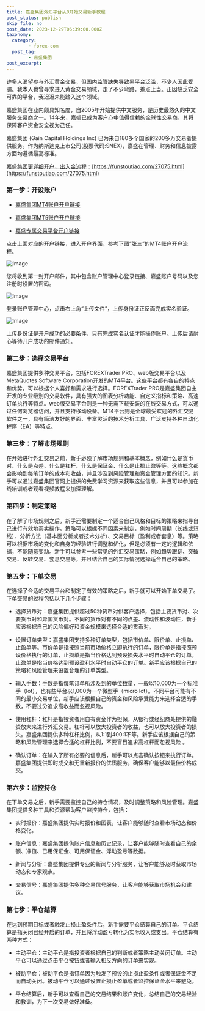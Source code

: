 ```yaml
---
title: 嘉盛集团外汇平台从0开始交易新手教程
post_status: publish
skip_file: no
post_date: 2023-12-29T06:39:00.000Z
taxonomy:
  category:
        - forex-com
  post_tag:
        - 嘉盛集团
post_excerpt: 
---
```

许多人渴望参与外汇黄金交易，但国内监管缺失导致黑平台泛滥，不少人因此受骗。我本人也曾寻求进入黄金交易领域，走了不少弯路，差点上当。正因缺乏安全可靠的平台，我迟迟未能踏入这个领域。

嘉盛集团在业内颇具知名度，自2005年开始提供中文服务，是历史最悠久的中文服务交易商之一。14年来，嘉盛已成为客户心中值得信赖的全球性交易商，其将保障客户资金安全视为己任。

嘉盛集团 (Gain Capital Holdings Inc) 已为来自180多个国家的200多万交易者提供服务。作为纳斯达克上市公司(股票代码:SNEX)，嘉盛在管理、财务和信息披露方面均遵循最高标准。

[嘉盛集团更详细开户，出入金流程](https://funstoutiao.com/27075.html)：[https://funstoutiao.com/27075.html](https://funstoutiao.com/27075.html)

### 第一步：开设账户

* [嘉盛集团MT4账户开户链接](https://s.ssgg.net/jsmt4)

* [嘉盛集团MT5账户开户链接](https://s.ssgg.net/jsmt5)

* [嘉盛专属交易平台开户链接](https://s.ssgg.net/js)

点击上面对应的开户链接，进入开户界面，参考下图“张三”的MT4账户开户流程。

![Image](https://prod-files-secure.s3.us-west-2.amazonaws.com/39ed1227-6d7d-4570-be36-9ccd4a2c4241/7a167aea-686b-400d-af59-4e18eb607a40/640.png?X-Amz-Algorithm=AWS4-HMAC-SHA256&X-Amz-Content-Sha256=UNSIGNED-PAYLOAD&X-Amz-Credential=ASIAZI2LB466WRK3WUZP%2F20250604%2Fus-west-2%2Fs3%2Faws4_request&X-Amz-Date=20250604T221308Z&X-Amz-Expires=3600&X-Amz-Security-Token=IQoJb3JpZ2luX2VjEF0aCXVzLXdlc3QtMiJHMEUCIBq6R1HFequl5BrF93eXiN0jmzgyoKoLeA7TkfpkbMYTAiEAwW1dj%2Fkcs7rQfuW65b9EF6WG9xbIOtIECRiMFJEMDKwq%2FwMINhAAGgw2Mzc0MjMxODM4MDUiDO9Y3LzCbhD5ri4DPyrcAwjFLGmnMfXk0AbezhYqI4tDekL7I1PnoGRTiBx1Wa6TgnPnGHhgbVab0h2f8KkZN9xks85uyikgDTtK4czr9kilpU1VvgYWP7zFwhGgugcSalBcqeHslz8nRIE4WMcxz73JhCVBWzJBvxOAYQuD9f%2F8PMrpPedybTdKcRciftikGAt5XmgeFGkFg0rusURahoINMTyuh6soqzDEZfg%2Bgz1DcKj44B6g%2BJaK%2BQpNjp6b8fGtIKWr%2B2%2B0Awj3%2FLbqcSdAGeURoi2XLM90QRya6HG8Gfix7YpQ5827%2BvgZxPYjt4UbAGPZ8%2Fx0sl3fJE%2FfNtFfqALtkFFbvVZLDMk94x6NdMV9fy2Utd%2FG6ElxLN2YUFgCb%2Fa9NH9FOr9Z76UW2sGlsPIgyN74RMXHX3mWCZX4%2Fh3ZAOjSGZNjOcXFA6g43Is4isANKKEuv3bclq%2BiFLh%2F6fhwJfjBGXAtZdCpsin2Raov%2Ftw12slPWURM1yxAJCq4ODtKm8OAhLz9YCil8ElnN7mROwuMXfaoTFjRmBfdSJDtV51ES%2FlLqMGtHUMAe%2FydEEbNbi%2FhyUV1G6f4E2mGK5LJmQZglIJA9mpWFXFN2LIu1fPL%2FALt6YCR4%2FV6hWrFq3HXaJNtgB34MOLpgsIGOqUBSNFNR7ZGaeJ%2BPBXevnWjp7JtALAXZpU8qTbALmhEzPxK3tGB%2FYhk50mMAVeLMN6D0KZvRfV8q4AI613iGb1NXqu4TNq0FORLC1xHeJqwV4%2BJrj4HCsFmZiuF1%2FkHeSpUxwzCSU9BY3uC2pL6xb%2BkFClc9iULegc4CgO4t8wSMR%2B482IXkunI%2Bjd8FO%2F8e7h6OFVsvrSmGmwNnebXKUpWEfyZrNAW&X-Amz-Signature=98733d249fe43284455a7fd1f33ab7bae29a02514dfb0b1559c22e0f0f76a037&X-Amz-SignedHeaders=host&x-id=GetObject)

您将收到第一封开户邮件，其中包含账户管理中心登录链接、嘉盛账户号码以及您注册时设置的密码。

![Image](https://prod-files-secure.s3.us-west-2.amazonaws.com/39ed1227-6d7d-4570-be36-9ccd4a2c4241/eaa1c6b3-2877-4284-a0e1-530e222c27fb/image.png?X-Amz-Algorithm=AWS4-HMAC-SHA256&X-Amz-Content-Sha256=UNSIGNED-PAYLOAD&X-Amz-Credential=ASIAZI2LB466WRK3WUZP%2F20250604%2Fus-west-2%2Fs3%2Faws4_request&X-Amz-Date=20250604T221308Z&X-Amz-Expires=3600&X-Amz-Security-Token=IQoJb3JpZ2luX2VjEF0aCXVzLXdlc3QtMiJHMEUCIBq6R1HFequl5BrF93eXiN0jmzgyoKoLeA7TkfpkbMYTAiEAwW1dj%2Fkcs7rQfuW65b9EF6WG9xbIOtIECRiMFJEMDKwq%2FwMINhAAGgw2Mzc0MjMxODM4MDUiDO9Y3LzCbhD5ri4DPyrcAwjFLGmnMfXk0AbezhYqI4tDekL7I1PnoGRTiBx1Wa6TgnPnGHhgbVab0h2f8KkZN9xks85uyikgDTtK4czr9kilpU1VvgYWP7zFwhGgugcSalBcqeHslz8nRIE4WMcxz73JhCVBWzJBvxOAYQuD9f%2F8PMrpPedybTdKcRciftikGAt5XmgeFGkFg0rusURahoINMTyuh6soqzDEZfg%2Bgz1DcKj44B6g%2BJaK%2BQpNjp6b8fGtIKWr%2B2%2B0Awj3%2FLbqcSdAGeURoi2XLM90QRya6HG8Gfix7YpQ5827%2BvgZxPYjt4UbAGPZ8%2Fx0sl3fJE%2FfNtFfqALtkFFbvVZLDMk94x6NdMV9fy2Utd%2FG6ElxLN2YUFgCb%2Fa9NH9FOr9Z76UW2sGlsPIgyN74RMXHX3mWCZX4%2Fh3ZAOjSGZNjOcXFA6g43Is4isANKKEuv3bclq%2BiFLh%2F6fhwJfjBGXAtZdCpsin2Raov%2Ftw12slPWURM1yxAJCq4ODtKm8OAhLz9YCil8ElnN7mROwuMXfaoTFjRmBfdSJDtV51ES%2FlLqMGtHUMAe%2FydEEbNbi%2FhyUV1G6f4E2mGK5LJmQZglIJA9mpWFXFN2LIu1fPL%2FALt6YCR4%2FV6hWrFq3HXaJNtgB34MOLpgsIGOqUBSNFNR7ZGaeJ%2BPBXevnWjp7JtALAXZpU8qTbALmhEzPxK3tGB%2FYhk50mMAVeLMN6D0KZvRfV8q4AI613iGb1NXqu4TNq0FORLC1xHeJqwV4%2BJrj4HCsFmZiuF1%2FkHeSpUxwzCSU9BY3uC2pL6xb%2BkFClc9iULegc4CgO4t8wSMR%2B482IXkunI%2Bjd8FO%2F8e7h6OFVsvrSmGmwNnebXKUpWEfyZrNAW&X-Amz-Signature=400a0996cffe7c06ce57129daa666f0a8b0b1e4bf8485c4928dbf6af21ebb372&X-Amz-SignedHeaders=host&x-id=GetObject)

登录账户管理中心，点击右上角“上传文件”，上传身份证正反面完成实名验证。

![Image](https://prod-files-secure.s3.us-west-2.amazonaws.com/39ed1227-6d7d-4570-be36-9ccd4a2c4241/54090639-09fc-46b4-a135-e0289f707147/image.png?X-Amz-Algorithm=AWS4-HMAC-SHA256&X-Amz-Content-Sha256=UNSIGNED-PAYLOAD&X-Amz-Credential=ASIAZI2LB466WRK3WUZP%2F20250604%2Fus-west-2%2Fs3%2Faws4_request&X-Amz-Date=20250604T221308Z&X-Amz-Expires=3600&X-Amz-Security-Token=IQoJb3JpZ2luX2VjEF0aCXVzLXdlc3QtMiJHMEUCIBq6R1HFequl5BrF93eXiN0jmzgyoKoLeA7TkfpkbMYTAiEAwW1dj%2Fkcs7rQfuW65b9EF6WG9xbIOtIECRiMFJEMDKwq%2FwMINhAAGgw2Mzc0MjMxODM4MDUiDO9Y3LzCbhD5ri4DPyrcAwjFLGmnMfXk0AbezhYqI4tDekL7I1PnoGRTiBx1Wa6TgnPnGHhgbVab0h2f8KkZN9xks85uyikgDTtK4czr9kilpU1VvgYWP7zFwhGgugcSalBcqeHslz8nRIE4WMcxz73JhCVBWzJBvxOAYQuD9f%2F8PMrpPedybTdKcRciftikGAt5XmgeFGkFg0rusURahoINMTyuh6soqzDEZfg%2Bgz1DcKj44B6g%2BJaK%2BQpNjp6b8fGtIKWr%2B2%2B0Awj3%2FLbqcSdAGeURoi2XLM90QRya6HG8Gfix7YpQ5827%2BvgZxPYjt4UbAGPZ8%2Fx0sl3fJE%2FfNtFfqALtkFFbvVZLDMk94x6NdMV9fy2Utd%2FG6ElxLN2YUFgCb%2Fa9NH9FOr9Z76UW2sGlsPIgyN74RMXHX3mWCZX4%2Fh3ZAOjSGZNjOcXFA6g43Is4isANKKEuv3bclq%2BiFLh%2F6fhwJfjBGXAtZdCpsin2Raov%2Ftw12slPWURM1yxAJCq4ODtKm8OAhLz9YCil8ElnN7mROwuMXfaoTFjRmBfdSJDtV51ES%2FlLqMGtHUMAe%2FydEEbNbi%2FhyUV1G6f4E2mGK5LJmQZglIJA9mpWFXFN2LIu1fPL%2FALt6YCR4%2FV6hWrFq3HXaJNtgB34MOLpgsIGOqUBSNFNR7ZGaeJ%2BPBXevnWjp7JtALAXZpU8qTbALmhEzPxK3tGB%2FYhk50mMAVeLMN6D0KZvRfV8q4AI613iGb1NXqu4TNq0FORLC1xHeJqwV4%2BJrj4HCsFmZiuF1%2FkHeSpUxwzCSU9BY3uC2pL6xb%2BkFClc9iULegc4CgO4t8wSMR%2B482IXkunI%2Bjd8FO%2F8e7h6OFVsvrSmGmwNnebXKUpWEfyZrNAW&X-Amz-Signature=4baf59c6ebddb8c771c397329552b6a08093fd91536fe49bfd9ddceb40d8d431&X-Amz-SignedHeaders=host&x-id=GetObject)

上传身份证是开户成功的必要条件，只有完成实名认证才能操作账户。上传后请耐心等待开户成功的邮件通知。

### 第二步：选择交易平台

嘉盛集团提供多种交易平台，包括FOREXTrader PRO、web版交易平台以及MetaQuotes Software Corporation开发的MT4平台。这些平台都有各自的特点和优势，可以根据个人喜好和需求进行选择。FOREXTrader PRO是嘉盛集团自主开发的专业级别的交易软件，具有强大的图表分析功能、自定义指标和策略、高速订单执行等特点。web版交易平台则是一种无需下载安装的在线交易方式，可以通过任何浏览器访问，并且支持移动设备。MT4平台则是全球最受欢迎的外汇交易软件之一，具有简洁友好的界面、丰富灵活的技术分析工具、广泛支持各种自动化程序（EA）等特点。

### 第三步：了解市场规则

在开始进行外汇交易之前，新手必须了解市场规则和基本概念，例如什么是货币对、什么是点差、什么是杠杆、什么是保证金、什么是止损止盈等等。这些概念都会影响到每笔订单的成本和收益，并且涉及到风险管理和资金管理方面的知识。新手可以通过嘉盛集团官网上提供的免费学习资源来获取这些信息，并且可以参加在线培训或者观看视频教程来加深理解。

### 第四步：制定策略

在了解了市场规则之后，新手还需要制定一个适合自己风格和目标的策略来指导自己进行有效地买卖操作。策略可以根据不同因素来制定，例如时间周期（长线或短线）、分析方法（基本面分析或者技术分析）、交易目标（盈利或者套息）等。策略可以根据市场的变化和自身的经验进行调整和优化，但是必须有一定的逻辑和依据，不能随意变动。新手可以参考一些常见的外汇交易策略，例如趋势跟踪、突破交易、反转交易、套息交易等，并且结合自己的实际情况选择适合自己的策略。

### 第五步：下单交易

在选择了合适的交易平台和制定了有效的策略之后，新手就可以开始下单交易了。下单交易的过程包括以下几个步骤：

* 选择货币对：嘉盛集团提供超过50种货币对供客户选择，包括主要货币对、次要货币对和异国货币对。不同的货币对有不同的点差、流动性和波动性，新手应该根据自己的风险偏好和资金规模来选择合适的货币对。

* 设置订单类型：嘉盛集团支持多种订单类型，包括市价单、限价单、止损单、止盈单等。市价单是指按照当前市场价格立即执行的订单，限价单是指按照预设价格执行的订单，止损单是指当价格达到预设损失水平时自动平仓的订单，止盈单是指当价格达到预设盈利水平时自动平仓的订单。新手应该根据自己的策略和风险管理来设置合理的订单类型。

* 输入手数：手数是指每笔订单所涉及到的单位数量，一般以10,000为一个标准手（lot），也有些平台以1,000为一个微型手（micro lot）。不同平台可能有不同的最小交易单位，新手应该根据自己的资金和风险承受能力来选择合适的手数，不要过分追求高收益而忽视风险。

* 使用杠杆：杠杆是指投资者用自有资金作为担保，从银行或经纪商处提供的融资放大来进行外汇交易。杠杆可以放大投资者的收益，也可以放大投资者的损失。嘉盛集团提供多种杠杆比例，从1:1到400:1不等。新手应该根据自己的策略和风险管理来选择合适的杠杆比例，不要盲目追求高杠杆而忽视风险 。

* 确认订单：在输入了所有必要的信息后，新手可以点击确认按钮来执行订单。嘉盛集团提供即时成交和无重新报价的优质服务，确保客户能够以最佳价格成交。

### 第六步：监控持仓

在下单交易之后，新手需要监控自己的持仓情况，及时调整策略和风险管理。嘉盛集团提供多种工具和资源帮助客户监控持仓，包括：

* 实时报价：嘉盛集团提供实时报价和图表，让客户能够随时查看市场动态和价格变化。

* 账户信息：嘉盛集团提供账户信息和历史记录，让客户能够随时查看自己的余额、净值、已用保证金、可用保证金、浮动盈亏等数据。

* 新闻与分析：嘉盛集团提供专业的新闻与分析服务，让客户能够及时获取市场动态和专家观点。

* 交易信号：嘉盛集团提供多种交易信号服务，让客户能够获取市场机会和建议。

### 第七步：平仓结算

在达到预期目标或者触发止损止盈条件后，新手需要平仓结算自己的订单。平仓结算是指关闭已经开启的订单，并且将浮动盈亏转化为实际收入或支出。平仓结算有两种方式：

* 主动平仓：主动平仓是指投资者根据自己的判断或者策略主动关闭订单。主动平仓可以通过点击平仓按钮或者输入相反方向的订单来实现。

* 被动平仓：被动平仓是指订单因为触发了预设的止损止盈条件或者保证金不足而自动关闭。被动平仓可以通过设置止损止盈单或者监控保证金水平来避免。

* 平仓结算后，新手可以查看自己的交易结果和账户变化，总结自己的交易经验和教训，为下一次交易做好准备。